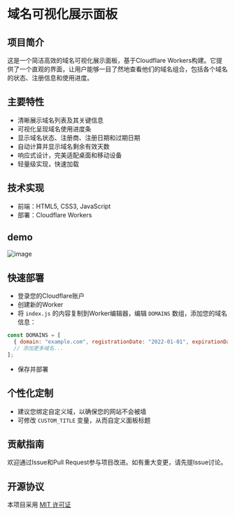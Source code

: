
# 域名可视化展示面板

## 项目简介

这是一个简洁高效的域名可视化展示面板，基于Cloudflare Workers构建。它提供了一个直观的界面，让用户能够一目了然地查看他们的域名组合，包括各个域名的状态、注册信息和使用进度。

## 主要特性

- 清晰展示域名列表及其关键信息
- 可视化呈现域名使用进度条
- 显示域名状态、注册商、注册日期和过期日期
- 自动计算并显示域名剩余有效天数
- 响应式设计，完美适配桌面和移动设备
- 轻量级实现，快速加载

## 技术实现

- 前端：HTML5, CSS3, JavaScript
- 部署：Cloudflare Workers

## demo
![image](https://github.com/ypq123456789/domainkeeper/assets/114487221/546d0a4c-a74b-436c-a42e-1b013ff6e62b)


## 快速部署

   - 登录您的Cloudflare账户
   - 创建新的Worker
   - 将 `index.js` 的内容复制到Worker编辑器，编辑 `DOMAINS` 数组，添加您的域名信息：
   ```javascript
   const DOMAINS = [
     { domain: "example.com", registrationDate: "2022-01-01", expirationDate: "2027-01-01", system: "Cloudflare" },
     // 添加更多域名...
   ];
   ```
   - 保存并部署

## 个性化定制

- 建议您绑定自定义域，以确保您的网站不会被墙
- 可修改 `CUSTOM_TITLE` 变量，从而自定义面板标题

## 贡献指南

欢迎通过Issue和Pull Request参与项目改进。如有重大变更，请先提Issue讨论。

## 开源协议

本项目采用 [MIT 许可证](https://choosealicense.com/licenses/mit/)
